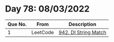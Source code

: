# Day 78: 08/03/2022

| Que No. | From | Description |
| --- | --- | --- |
| 1 | LeetCode | [942. DI String Match](https://leetcode.com/problems/di-string-match/) |
